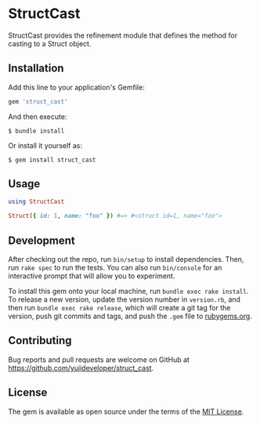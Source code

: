 # StructCast

StructCast provides the refinement module that defines the method for casting to a Struct object.

## Installation

Add this line to your application's Gemfile:

```ruby
gem 'struct_cast'
```

And then execute:

    $ bundle install

Or install it yourself as:

    $ gem install struct_cast

## Usage

``` ruby
using StructCast

Struct({ id: 1, name: "foo" }) #=> #<struct id=1, name="foo">
```

## Development

After checking out the repo, run `bin/setup` to install dependencies. Then, run `rake spec` to run the tests. You can also run `bin/console` for an interactive prompt that will allow you to experiment.

To install this gem onto your local machine, run `bundle exec rake install`. To release a new version, update the version number in `version.rb`, and then run `bundle exec rake release`, which will create a git tag for the version, push git commits and tags, and push the `.gem` file to [rubygems.org](https://rubygems.org).

## Contributing

Bug reports and pull requests are welcome on GitHub at https://github.com/yujideveloper/struct_cast.


## License

The gem is available as open source under the terms of the [MIT License](https://opensource.org/licenses/MIT).
